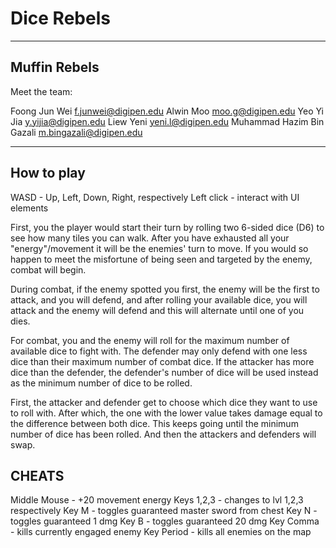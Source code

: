 
# Dice Rebels
---
## Muffin Rebels

Meet the team:

Foong Jun Wei                   f.junwei@digipen.edu
Alwin Moo                       moo.g@digipen.edu
Yeo Yi Jia                      y.yijia@digipen.edu
Liew Yeni                       yeni.l@digipen.edu
Muhammad Hazim Bin Gazali       m.bingazali@digipen.edu

---
## How to play

WASD - Up, Left, Down, Right, respectively
Left click - interact with UI elements

First, you the player would start their turn by rolling two 6-sided 
dice (D6) to see how many tiles you can walk.
After you have exhausted all your "energy"/movement it will be the
enemies' turn to move.
If you would so happen to meet the misfortune of being
seen and targeted by the enemy, combat will begin.

During combat, if the enemy spotted you first, the enemy will
be the first to attack, and you will defend, and after rolling
your available dice, you will attack and the enemy will defend
and this will alternate until one of you dies.

For combat, you and the enemy will roll for the maximum
number of available dice to fight with. The defender may only
defend with one less dice than their maximum number of combat
dice. If the attacker has more dice than the defender, the
defender's number of dice will be used instead as the minimum
number of dice to be rolled.

First, the attacker and defender get to choose which dice
they want to use to roll with. After which, the one with the lower
value takes damage equal to the difference between both dice.
This keeps going until the minimum number of dice has been
rolled. And then the attackers and defenders will swap.

## CHEATS

Middle Mouse - +20 movement energy
Keys 1,2,3 - changes to lvl 1,2,3 respectively
Key M - toggles guaranteed master sword from chest
Key N - toggles guaranteed 1 dmg
Key B - toggles guaranteed 20 dmg
Key Comma - kills currently engaged enemy
Key Period - kills all enemies on the map